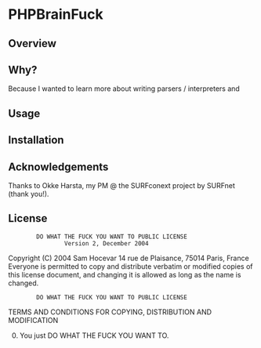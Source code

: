 PHPBrainFuck
============


Overview
--------


Why?
----
Because I wanted to learn more about writing parsers / interpreters and

Usage
-----


Installation
------------


Acknowledgements
----------------
Thanks to Okke Harsta, my PM @ the SURFconext project by SURFnet (thank you!).

License
-------
            DO WHAT THE FUCK YOU WANT TO PUBLIC LICENSE
                    Version 2, December 2004

 Copyright (C) 2004 Sam Hocevar
  14 rue de Plaisance, 75014 Paris, France
 Everyone is permitted to copy and distribute verbatim or modified
 copies of this license document, and changing it is allowed as long
 as the name is changed.

            DO WHAT THE FUCK YOU WANT TO PUBLIC LICENSE
   TERMS AND CONDITIONS FOR COPYING, DISTRIBUTION AND MODIFICATION

  0. You just DO WHAT THE FUCK YOU WANT TO.